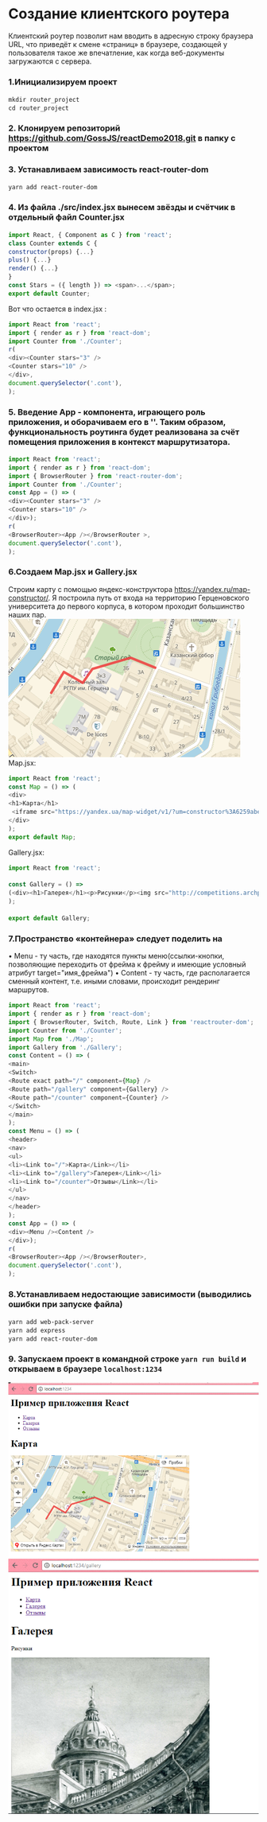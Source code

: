 # Создание	клиентского	роутера
Клиентский	роутер	позволит	нам	вводить в	адресную	строку	браузера	URL,	что	приведёт	к	смене	«страниц»	в	браузере,	создающей	у пользователя	такое	же	впечатление,	как	когда	веб-документы	загружаются	с	сервера.	
### 1.Инициализируем проект
`mkdir router_project`  
`cd router_project`
### 2. Клонируем репозиторий https://github.com/GossJS/reactDemo2018.git в папку с проектом 
### 3. Устанавливаем зависимость react-router-dom
`yarn add react-router-dom`
### 4. Из файла ./src/index.jsx вынесем звёзды и счётчик в отдельный файл Counter.jsx
```javascript
import React, { Component as C } from 'react';
class Counter extends C {
constructor(props) {...}
plus() {...}
render() {...}
}
const Stars = ({ length }) => <span>...</span>;
export default Counter;
```
Вот что остается в index.jsx :
```javascript
import React from 'react';
import { render as r } from 'react-dom';
import Counter from './Counter';
r(
<div><Counter stars="3" />
<Counter stars="10" />
</div>,
document.querySelector('.cont'),
);
```
### 5. Введение App - компонента, играющего роль приложения, и оборачиваем его в '<BrowserRouter />'. Таким образом, функциональность	роутинга	будет	реализована	за	счёт	помещения	приложения	в	контекст	маршрутизатора.
```javascript
import React from 'react';
import { render as r } from 'react-dom';
import { BrowserRouter } from 'react-router-dom';
import Counter from './Counter';
const App = () => (
<div><Counter stars="3" />
<Counter stars="10" />
</div>);
r(
<BrowserRouter><App /></BrowserRouter >,
document.querySelector('.cont'),
);
```
### 6.Создаем Map.jsx	и	Gallery.jsx
Строим карту с помощью яндекс-конструктора https://yandex.ru/map-constructor/. Я построила путь от входа на территорию Герценовского университета до первого корпуса, в котором проходит большинство наших пар.
![](https://github.com/arinasaf11/router080518/blob/master/Screenshot_3.png?raw=true)
Map.jsx:
```javascript
import React from 'react'; 
const Map = () => ( 
<div> 
<h1>Карта</h1> 
 <iframe src="https://yandex.ua/map-widget/v1/?um=constructor%3A6259abeac2e0e20613e5986677af36c1925adf2cf1cbd30539a93ec975c664b1&amp;source=constructor" width="587" height="316" frameborder="0"></iframe> 
</div> 
); 
export default Map;
```
Gallery.jsx:
```javascript
import React from 'react';

const Gallery = () =>
(<div><h1>Галерея</h1><p>Рисунки</p><img src="http://competitions.archplatforma.ru/imgs/users/rabots/22653/biggest/file4287929112.jpg" width="545" height="662" alt=""/></div>
);

export default Gallery;
```
### 7.Пространство «контейнера» следует	поделить	на	
• Menu - ту	часть,	где	находятся	пункты меню(ссылки-кнопки,	позволяющие	
переходить	от	фрейма	к	фрейму и	имеющие	условный	атрибут	target="имя_фрейма")
• Content - ту	часть,	где	располагается	сменный	контент,	т.е.	иными	словами,	происходит	рендеринг	маршрутов.
```javascript
import React from 'react';
import { render as r } from 'react-dom';
import { BrowserRouter, Switch, Route, Link } from 'reactrouter-dom';
import Counter from './Counter';
import Map from './Map';
import Gallery from './Gallery';
const Content = () => (
<main>
<Switch>
<Route exact path="/" component={Map} />
<Route path="/gallery" component={Gallery} />
<Route path="/counter" component={Counter} />
</Switch>
</main>
);
const Menu = () => (
<header>
<nav>
<ul>
<li><Link to="/">Карта</Link></li>
<li><Link to="/gallery">Галерея</Link></li>
<li><Link to="/counter">Отзывы</Link></li>
</ul>
</nav>
</header>
);
const App = () => (
<div><Menu /><Content />
</div>);
r(
<BrowserRouter><App /></BrowserRouter>,
document.querySelector('.cont'),
);
```
### 8.Устанавливаем недостающие зависимости (выводились ошибки при запуске файла)
`yarn add web-pack-server`  
`yarn add express`  
`yarn add react-router-dom`
### 9. Запускаем проект в командной строке `yarn run build` и открываем в браузере `localhost:1234`
![](https://github.com/arinasaf11/router080518/blob/master/Screenshot_1.png?raw=true)
![](https://github.com/arinasaf11/router080518/blob/master/Screenshot_2.png?raw=true)
